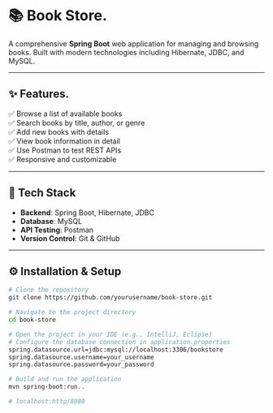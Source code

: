 
# 📚 Book Store.

A comprehensive **Spring Boot** web application for managing and browsing books. Built with modern technologies including Hibernate, JDBC, and MySQL.

---

## ✨ Features.

✅ Browse a list of available books  
✅ Search books by title, author, or genre  
✅ Add new books with details  
✅ View book information in detail  
✅ Use Postman to test REST APIs  
✅ Responsive and customizable

---

## 🚀 Tech Stack

- **Backend**: Spring Boot, Hibernate, JDBC  
- **Database**: MySQL  
- **API Testing**: Postman  
- **Version Control**: Git & GitHub  

---

## ⚙️ Installation & Setup

```bash
# Clone the repository
git clone https://github.com/yourusername/book-store.git

# Navigate to the project directory
cd book-store

# Open the project in your IDE (e.g., IntelliJ, Eclipse)
# Configure the database connection in application.properties
spring.datasource.url=jdbc:mysql://localhost:3306/bookstore
spring.datasource.username=your_username
spring.datasource.password=your_password

# Build and run the application
mvn spring-boot:run..

# localhost:http/8080
